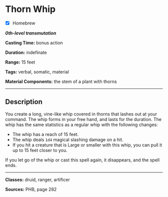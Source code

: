 # Thorn Whip

- [x] Homebrew

***0th-level transmutation***

**Casting Time:** bonus action

**Duration:** indefinate

**Range:** 15 feet

**Tags:** verbal, somatic, material

**Material Components:** the stem of a plant with thorns

---

## Description
You create a long, vine-like whip covered in thorns that lashes out at your command. The whip forms in your free hand, and lasts for the duration. The whip has the same statistics as a regular whip with the following changes:
- The whip has a reach of 15 feet.
- The whip deals `1d4` magical slashing damage on a hit.
- If you hit a creature that is Large or smaller with this whip, you can pull it up to 15 feet closer to you.

If you let go of the whip or cast this spell again, it disappears, and the spell ends.

---

**Classes:** druid, ranger, artificer

**Sources:** PHB, page 282
